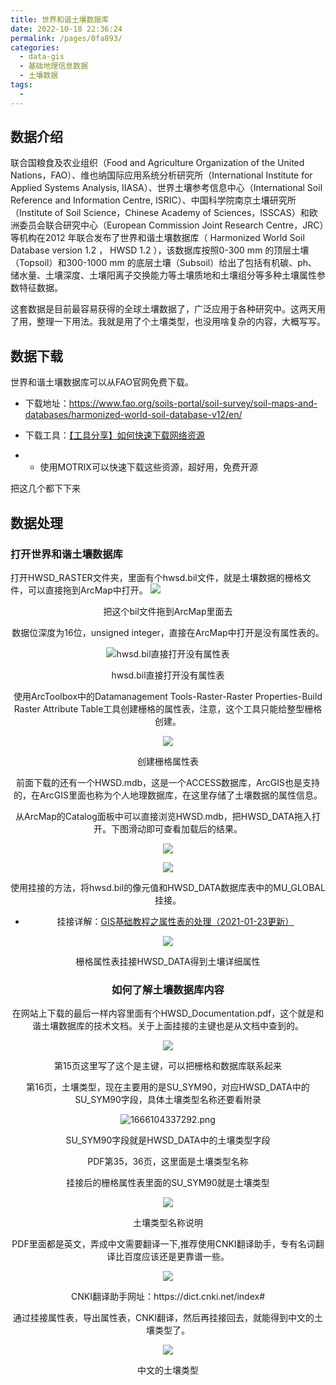 ```yaml
---
title: 世界和谐土壤数据库
date: 2022-10-18 22:36:24
permalink: /pages/0fa893/
categories:
  - data-gis
  - 基础地理信息数据
  - 土壤数据
tags:
  - 
---
```

## 数据介绍

联合国粮食及农业组织（Food and Agriculture Organization of the United Nations，FAO）、维也纳国际应用系统分析研究所（International Institute for Applied Systems Analysis, IIASA）、世界土壤参考信息中心（International Soil Reference and Information Centre, ISRIC）、中国科学院南京土壤研究所（Institute of Soil Science，Chinese Academy of Sciences，ISSCAS）和欧洲委员会联合研究中心（European Commission Joint Research Centre，JRC）等机构在2012 年联合发布了世界和谐土壤数据库（ Harmonized World Soil Database version 1.2 ， HWSD 1.2 ），该数据库按照0-300 mm 的顶层土壤（Topsoil）和300-1000 mm 的底层土壤（Subsoil）给出了包括有机碳、ph、储水量、土壤深度、土壤阳离子交换能力等土壤质地和土壤组分等多种土壤属性参数特征数据。

这套数据是目前最容易获得的全球土壤数据了，广泛应用于各种研究中。这两天用了用，整理一下用法。我就是用了个土壤类型，也没用啥复杂的内容，大概写写。

## 数据下载

世界和谐土壤数据库可以从FAO官网免费下载。

- 下载地址：https://www.fao.org/soils-portal/soil-survey/soil-maps-and-databases/harmonized-world-soil-database-v12/en/

- 下载工具：[【工具分享】如何快速下载网络资源](https://mp.weixin.qq.com/s?__biz=MzI4OTU3NTY1OA==&mid=2247488208&idx=1&sn=5808715dcb6ecd8b72cd1848163b66e3&scene=21#wechat_redirect)

- - 使用MOTRIX可以快速下载这些资源，超好用，免费开源

把这几个都下下来

## 数据处理

### 打开世界和谐土壤数据库

打开HWSD_RASTER文件夹，里面有个hwsd.bil文件，就是土壤数据的栅格文件，可以直接拖到ArcMap中打开。  ![](http://pics.landcover100.com/pics/20222218/634eba44f1b7b.png)

<center>把这个bil文件拖到ArcMap里面去  <center>

数据位深度为16位，unsigned integer，直接在ArcMap中打开是没有属性表的。

![hwsd.bil直接打开没有属性表](http://pics.landcover100.com/pics/20222218/634eba61c044e.png)

<center>hwsd.bil直接打开没有属性表<center>

使用ArcToolbox中的Datamanagement Tools-Raster-Raster Properties-Build Raster Attribute Table工具创建栅格的属性表，注意，这个工具只能给整型栅格创建。

![](http://pics.landcover100.com/pics/20222218/634ebaabbbe88.png)

<center>创建栅格属性表<center>

前面下载的还有一个HWSD.mdb，这是一个ACCESS数据库，ArcGIS也是支持的，在ArcGIS里面也称为个人地理数据库，在这里存储了土壤数据的属性信息。

从ArcMap的Catalog面板中可以直接浏览HWSD.mdb，把HWSD_DATA拖入打开。下图滑动即可查看加载后的结果。

![](http://pics.landcover100.com/pics/20222218/634ebabdb2023.png)

![](http://pics.landcover100.com/pics/20222218/634ebacf6d516.png)

使用挂接的方法，将hwsd.bil的像元值和HWSD_DATA数据库表中的MU_GLOBAL挂接。

- 挂接详解：[GIS基础教程之属性表的处理（2021-01-23更新）](https://mp.weixin.qq.com/s?__biz=MzI4OTU3NTY1OA==&mid=2247490465&idx=2&sn=0b1672ffb9d8e40b75a93f4e9a214f86&scene=21#wechat_redirect)

![](http://pics.landcover100.com/pics/20222218/634ebb002c8d1.png)

<center>栅格属性表挂接HWSD_DATA得到土壤详细属性<center>

### 如何了解土壤数据库内容

在网站上下载的最后一样内容里面有个HWSD_Documentation.pdf，这个就是和谐土壤数据库的技术文档。关于上面挂接的主键也是从文档中查到的。

![](http://pics.landcover100.com/pics/20222218/634ebb1479a3a.png)

<center>第15页这里写了这个是主键，可以把栅格和数据库联系起来<center>

第16页，土壤类型，现在主要用的是SU_SYM90，对应HWSD_DATA中的SU_SYM90字段，具体土壤类型名称还要看附录

![1666104337292.png](http://pics.landcover100.com/pics/20222218/634ebbab94960.png)

<center>SU_SYM90字段就是HWSD_DATA中的土壤类型字段<center>

PDF第35，36页，这里面是土壤类型名称

挂接后的栅格属性表里面的SU_SYM90就是土壤类型

![](http://pics.landcover100.com/pics/20222218/634ebc264b356.png)

<center>土壤类型名称说明<center>

PDF里面都是英文，弄成中文需要翻译一下,推荐使用CNKI翻译助手，专有名词翻译比百度应该还是更靠谱一些。

![](http://pics.landcover100.com/pics/20222218/634ebc5354e3f.png)

<center>CNKI翻译助手网址：https://dict.cnki.net/index#<center>

通过挂接属性表，导出属性表，CNKI翻译，然后再挂接回去，就能得到中文的土壤类型了。

![](http://pics.landcover100.com/pics/20222218/634ebc7613a68.png)

<center>中文的土壤类型<center>